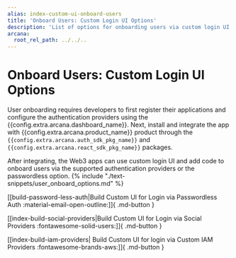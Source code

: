 ```yaml
---
alias: index-custom-ui-onboard-users
title: 'Onboard Users: Custom Login UI Options'
description: 'List of options for onboarding users via custom login UI - passwordless login, login via social authentication providers or custom authentication providers.'
arcana:
  root_rel_path: ../../..
---
```


# Onboard Users: Custom Login UI Options

User onboarding requires developers to first register their applications and configure the authentication providers using the {{config.extra.arcana.dashboard_name}}. Next, install and integrate the app with {{config.extra.arcana.product_name}} product through the `{{config.extra.arcana.auth_sdk_pkg_name}}` and `{{config.extra.arcana.react_sdk_pkg_name}}` packages.

After integrating, the Web3 apps can use custom login UI and add code to onboard users via the supported authentication providers or the passwordless option. {% include "./text-snippets/user_onboard_options.md" %} 

[[build-password-less-auth|Build Custom UI for Login via Passwordless Auth :material-email-open-outline:]]{ .md-button }

[[index-build-social-providers|Build Custom UI for Login via Social Providers :fontawesome-solid-users:]]{ .md-button } 

[[index-build-iam-providers| Build Custom UI for login via Custom IAM Providers :fontawesome-brands-aws:]]{ .md-button }